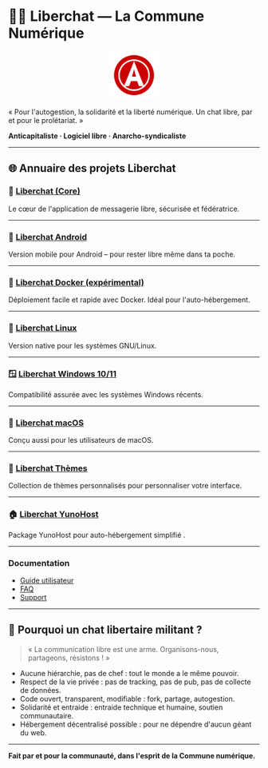 # 🚩✊ Liberchat — La Commune Numérique

<p align="center">
  <img src="assets/icons/256x256/liberchat.png" alt="Logo Liberchat" width="96" height="96" />
</p>

« Pour l'autogestion, la solidarité et la liberté numérique. Un chat libre, par et pour le prolétariat. »

**Anticapitaliste · Logiciel libre · Anarcho-syndicaliste**

---

## 🌐 Annuaire des projets Liberchat

### 💬 [Liberchat (Core)](https://github.com/Liberchat/Liberchat)  
Le cœur de l'application de messagerie libre, sécurisée et fédératrice.

---

### 🤖 [Liberchat Android](https://github.com/Liberchat/Liberchat-android)  
Version mobile pour Android – pour rester libre même dans ta poche.

---

### 🐳 [Liberchat Docker (expérimental)](https://github.com/Liberchat/Liberchat-docker)  
Déploiement facile et rapide avec Docker. Idéal pour l'auto-hébergement.

---

### 🐧 [Liberchat Linux](https://github.com/Liberchat/Liberchat-Linux)  
Version native pour les systèmes GNU/Linux.

---

### 🪟 [Liberchat Windows 10/11](https://github.com/Liberchat/Liberchat-win10-11)  
Compatibilité assurée avec les systèmes Windows récents.

---

### 🍏 [Liberchat macOS](https://github.com/Liberchat/Liberchat-macOS)  
Conçu aussi pour les utilisateurs de macOS.

---

### 🎨 [Liberchat Thèmes](https://github.com/Liberchat/Liberchat-th-mes)  
Collection de thèmes personnalisés pour personnaliser votre interface.

---

### 🏠 [Liberchat YunoHost](https://github.com/Liberchat/liberchatserver_ynh)  
Package YunoHost pour auto-hébergement simplifié .

---
  
### Documentation
- [Guide utilisateur](https://github.com/Liberchat/Liberchat/blob/Liberchat6.1.16/docs/Home.md)
- [FAQ](https://github.com/Liberchat/Liberchat/wiki/FAQ)
- [Support](mailto:nasenvoyer@gmail.com)

---

## 🏴 Pourquoi un chat libertaire militant ?

> « La communication libre est une arme. Organisons-nous, partageons, résistons ! »

- Aucune hiérarchie, pas de chef : tout le monde a le même pouvoir.
- Respect de la vie privée : pas de tracking, pas de pub, pas de collecte de données.
- Code ouvert, transparent, modifiable : fork, partage, autogestion.
- Solidarité et entraide : entraide technique et humaine, soutien communautaire.
- Hébergement décentralisé possible : pour ne dépendre d'aucun géant du web.

---

**Fait par et pour la communauté, dans l'esprit de la Commune numérique.**
